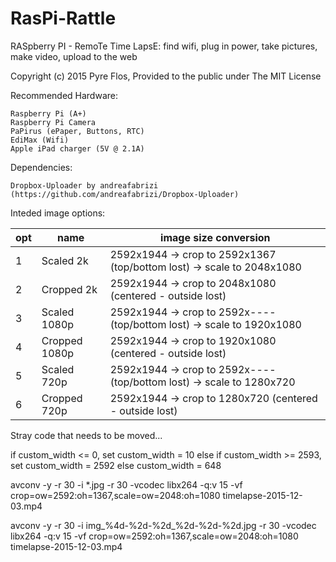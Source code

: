 # RasPi-Rattle
RASpberry PI - RemoTe Time LapsE: find wifi, plug in power, take pictures, make video, upload to the web

Copyright (c) 2015 Pyre Flos, Provided to the public under The MIT License

Recommended Hardware:

    Raspberry Pi (A+)
    Raspberry Pi Camera
    PaPirus (ePaper, Buttons, RTC)
    EdiMax (Wifi)
    Apple iPad charger (5V @ 2.1A)

Dependencies:

    Dropbox-Uploader by andreafabrizi  (https://github.com/andreafabrizi/Dropbox-Uploader)

Inteded image options:

| opt | name | image size conversion |
---|---------------|--------------------------------------
| 1 | Scaled 2k | 2592x1944 -> crop to 2592x1367 (top/bottom lost) -> scale to 2048x1080 |
| 2 | Cropped 2k | 2592x1944 -> crop to 2048x1080 (centered - outside lost) |
| 3 | Scaled 1080p | 2592x1944 -> crop to 2592x---- (top/bottom lost) -> scale to 1920x1080 |
| 4 | Cropped 1080p | 2592x1944 -> crop to 1920x1080 (centered - outside lost) |
| 5 | Scaled 720p | 2592x1944 -> crop to 2592x----(top/bottom lost) -> scale to 1280x720 |
| 6 | Cropped 720p | 2592x1944 -> crop to 1280x720 (centered - outside lost) |

Stray code that needs to be moved...

if custom_width <= 0, set custom_width = 10
else if custom_width >= 2593, set custom_width = 2592
else custom_width = 648

avconv -y -r 30 -i *.jpg -r 30 -vcodec libx264 -q:v 15 -vf crop=ow=2592:oh=1367,scale=ow=2048:oh=1080 timelapse-2015-12-03.mp4

avconv -y -r 30 -i img_%4d-%2d-%2d_%2d-%2d-%2d.jpg -r 30 -vcodec libx264 -q:v 15 -vf crop=ow=2592:oh=1367,scale=ow=2048:oh=1080 timelapse-2015-12-03.mp4

